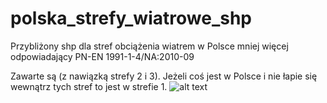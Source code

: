 # polska_strefy_wiatrowe_shp
Przybliżony shp dla stref obciążenia wiatrem w Polsce mniej więcej odpowiadający PN-EN 1991-1-4/NA:2010-09

Zawarte są (z nawiązką strefy 2 i 3). Jeżeli coś jest w Polsce i nie łapie się wewnątrz tych stref to jest w strefie 1.
![alt text](http://url/to/img.png)
